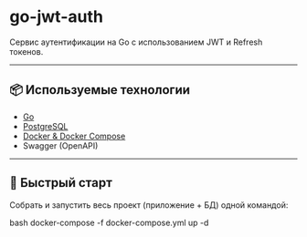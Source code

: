 # go-jwt-auth

Сервис аутентификации на Go с использованием JWT и Refresh токенов.

---

## 📦 Используемые технологии

- [Go](https://golang.org/)
- [PostgreSQL](https://www.postgresql.org/)
- [Docker & Docker Compose](https://docs.docker.com/compose/)
- Swagger (OpenAPI)

---

## 🚀 Быстрый старт

Собрать и запустить весь проект (приложение + БД) одной командой:

bash
docker-compose -f docker-compose.yml up -d
